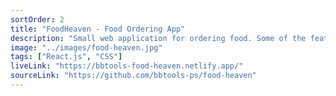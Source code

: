 ```yaml
---
sortOrder: 2
title: "FoodHeaven - Food Ordering App"
description: "Small web application for ordering food. Some of the features: add meal to the Cart (including amount), add/Remove meals from Cart, add additional item for each meal in the Cart."
image: "../images/food-heaven.jpg"
tags: ["React.js", "CSS"]
liveLink: "https://bbtools-food-heaven.netlify.app/"
sourceLink: "https://github.com/bbtools-ps/food-heaven"
---
```

